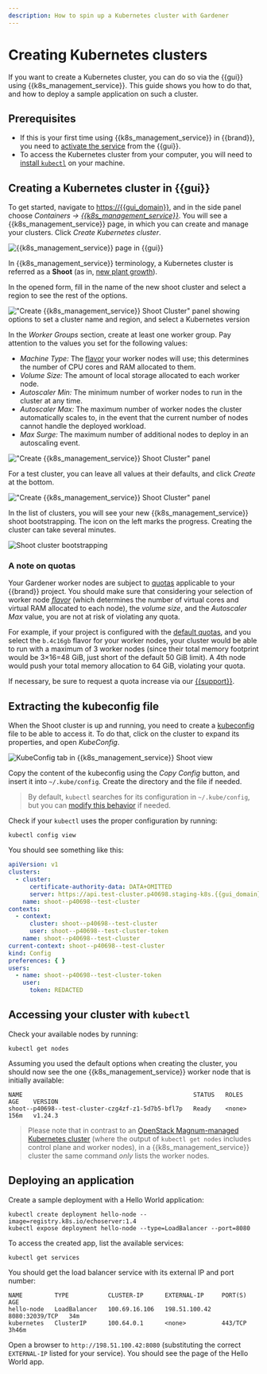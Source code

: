 ```yaml
---
description: How to spin up a Kubernetes cluster with Gardener
---
```

# Creating Kubernetes clusters

If you want to create a Kubernetes cluster, you can do so via the {{gui}} using {{k8s_management_service}}.
This guide shows you how to do that, and how to deploy a sample application on such a cluster.

## Prerequisites

* If this is your first time using {{k8s_management_service}} in {{brand}}, you need to [activate the service](index.md) from the {{gui}}.
* To access the Kubernetes cluster from your computer, you will need to [install `kubectl`](https://kubernetes.io/docs/tasks/tools/install-kubectl-linux/) on your machine.

## Creating a Kubernetes cluster in {{gui}}

To get started, navigate to <https://{{gui_domain}}>, and in the side panel choose *Containers → [{{k8s_management_service}}](https://{{gui_domain}}/containers/gardener)*.
You will see a {{k8s_management_service}} page, in which you can create and manage your clusters. Click *Create Kubernetes cluster*.

![{{k8s_management_service}} page in {{gui}}](assets/gardener_page.png)

In {{k8s_management_service}} terminology, a Kubernetes cluster is referred as a **Shoot** (as in, [new plant growth](https://en.wikipedia.org/wiki/Shoot)).

In the opened form, fill in the name of the new shoot cluster and select a region to see the rest of the options.

!["Create {{k8s_management_service}} Shoot Cluster" panel showing options to set a cluster name and region, and select a Kubernetes version](assets/create-shoot-1.png)

In the *Worker Groups* section, create at least one worker group.
Pay attention to the values you set for the following values:

* *Machine Type:* The [flavor](../../../reference/flavors/index.md) your worker nodes will use; this determines the number of CPU cores and RAM allocated to them.
* *Volume Size:* The amount of local storage allocated to each worker node.
* *Autoscaler Min:* The minimum number of worker nodes to run in the cluster at any time.
* *Autoscaler Max:* The maximum number of worker nodes the cluster automatically scales to, in the event that the current number of nodes cannot handle the deployed workload.
* *Max Surge:* The maximum number of additional nodes to deploy in an autoscaling event.

!["Create {{k8s_management_service}} Shoot Cluster" panel](assets/create-shoot-2.png)

For a test cluster, you can leave all values at their defaults, and click *Create* at the bottom.

!["Create {{k8s_management_service}} Shoot Cluster" panel](assets/create-shoot-3.png)

In the list of clusters, you will see your new {{k8s_management_service}} shoot bootstrapping.
The icon on the left marks the progress.
Creating the cluster can take several minutes.

![Shoot cluster bootstrapping](assets/shoot_bootstrapping.png)

### A note on quotas

Your Gardener worker nodes are subject to [quotas](../../../reference/quotas/openstack.md) applicable to your {{brand}} project.
You should make sure that considering your selection of worker node [*flavor*](../../../reference/flavors/index.md) (which determines the number of virtual cores and virtual RAM allocated to each node), the _volume size_, and the _Autoscaler Max_ value, you are not at risk of violating any quota.

For example, if your project is configured with the [default quotas](../../../reference/quotas/openstack.md), and you select the `b.4c16gb` flavor for your worker nodes, your cluster would be able to run with a maximum of 3 worker nodes (since their total memory footprint would be 3×16=48 GiB, just short of the default 50 GiB limit).
A 4th node would push your total memory allocation to 64 GiB, violating your quota.

If necessary, be sure to request a quota increase via our [{{support}}](https://{{support_domain}}).

## Extracting the kubeconfig file

When the Shoot cluster is up and running, you need to create a [kubeconfig](https://kubernetes.io/docs/concepts/configuration/organize-cluster-access-kubeconfig/) file to be able to access it.
To do that, click on the cluster to expand its properties, and open *KubeConfig*.

![KubeConfig tab in {{k8s_management_service}} Shoot view](assets/shoot_kubeconfig.png)

Copy the content of the kubeconfig using the *Copy Config* button, and insert it into `~/.kube/config`.
Create the directory and the file if needed.

> By default, `kubectl` searches for its configuration in `~/.kube/config`, but you can [modify this behavior](https://kubernetes.io/docs/concepts/configuration/organize-cluster-access-kubeconfig/) if needed.

Check if your `kubectl` uses the proper configuration by running:

```shell
kubectl config view
```

You should see something like this:

```yaml
apiVersion: v1
clusters:
  - cluster:
      certificate-authority-data: DATA+OMITTED
      server: https://api.test-cluster.p40698.staging-k8s.{{gui_domain}}
    name: shoot--p40698--test-cluster
contexts:
  - context:
      cluster: shoot--p40698--test-cluster
      user: shoot--p40698--test-cluster-token
    name: shoot--p40698--test-cluster
current-context: shoot--p40698--test-cluster
kind: Config
preferences: { }
users:
  - name: shoot--p40698--test-cluster-token
    user:
      token: REDACTED
```

## Accessing your cluster with `kubectl`

Check your available nodes by running:

```shell
kubectl get nodes
```

Assuming you used the default options when creating the cluster, you should now see the one {{k8s_management_service}} worker node that is initially available:

```console
NAME                                                STATUS   ROLES    AGE    VERSION
shoot--p40698--test-cluster-czg4zf-z1-5d7b5-bfl7p   Ready    <none>   156m   v1.24.3
```

> Please note that in contrast to an [OpenStack Magnum-managed Kubernetes cluster](../../../openstack/magnum/new-k8s-cluster) (where the output of `kubectl get nodes` includes control plane and worker nodes), in a {{k8s_management_service}} cluster the same command *only* lists the worker nodes.


## Deploying an application

Create a sample deployment with a Hello World application:

```shell
kubectl create deployment hello-node --image=registry.k8s.io/echoserver:1.4
kubectl expose deployment hello-node --type=LoadBalancer --port=8080
```

To access the created app, list the available services:

```shell
kubectl get services
```

You should get the load balancer service with its external IP and port
number:

```console
NAME         TYPE           CLUSTER-IP      EXTERNAL-IP     PORT(S)          AGE
hello-node   LoadBalancer   100.69.16.106   198.51.100.42   8080:32039/TCP   34m
kubernetes   ClusterIP      100.64.0.1      <none>          443/TCP          3h46m
```

Open a browser to `http://198.51.100.42:8080` (substituting the correct `EXTERNAL-IP` listed for your service).
You should see the page of the Hello World app.
